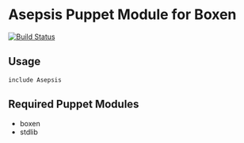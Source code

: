 # Asepsis Puppet Module for Boxen
[![Build Status](https://travis-ci.org/poppen/puppen-asepsis.png?branch=master)](https://travis-ci.org/poppen/puppen-asepsis)

## Usage

```puppet
include Asepsis
```

## Required Puppet Modules

* boxen
* stdlib
